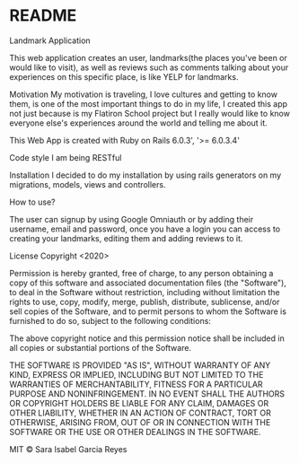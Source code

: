 # README
Landmark Application

This web application creates an user, landmarks(the places you've been or would like to visit), as well as reviews such as comments talking about your experiences on this specific place, is like YELP for landmarks.

Motivation
My motivation is traveling, I love cultures and  getting to know them, is one of the most important things to do in my life, I created this app not just because is my Flatiron School project but I really would like to know everyone else's experiences around the world and telling me about it.

This Web App is created with Ruby on Rails 6.0.3', '>= 6.0.3.4' 

Code style
I am being RESTful 


Installation
I decided to do my installation by using rails generators on my migrations, models, views and controllers.



How to use?

The user can signup by using Google Omniauth or by adding their username, email and password, once you have a login you can access to creating your landmarks, editing them and adding reviews to it.



License
Copyright <2020> <Sara Isabel Garcia Reyes>

Permission is hereby granted, free of charge, to any person obtaining a copy of this software and associated documentation files (the "Software"), to deal in the Software without restriction, including without limitation the rights to use, copy, modify, merge, publish, distribute, sublicense, and/or sell copies of the Software, and to permit persons to whom the Software is furnished to do so, subject to the following conditions:

The above copyright notice and this permission notice shall be included in all copies or substantial portions of the Software.

THE SOFTWARE IS PROVIDED "AS IS", WITHOUT WARRANTY OF ANY KIND, EXPRESS OR IMPLIED, INCLUDING BUT NOT LIMITED TO THE WARRANTIES OF MERCHANTABILITY, FITNESS FOR A PARTICULAR PURPOSE AND NONINFRINGEMENT. IN NO EVENT SHALL THE AUTHORS OR COPYRIGHT HOLDERS BE LIABLE FOR ANY CLAIM, DAMAGES OR OTHER LIABILITY, WHETHER IN AN ACTION OF CONTRACT, TORT OR OTHERWISE, ARISING FROM, OUT OF OR IN CONNECTION WITH THE SOFTWARE OR THE USE OR OTHER DEALINGS IN THE SOFTWARE.

MIT © Sara Isabel Garcia Reyes
